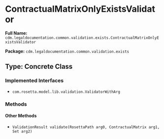 # ContractualMatrixOnlyExistsValidator

**Full Name:** `cdm.legaldocumentation.common.validation.exists.ContractualMatrixOnlyExistsValidator`

**Package:** `cdm.legaldocumentation.common.validation.exists`

## Type: Concrete Class

### Implemented Interfaces

- `com.rosetta.model.lib.validation.ValidatorWithArg`

### Methods

#### Other Methods

- `ValidationResult validate(RosettaPath arg0, ContractualMatrix arg1, Set arg2)`

